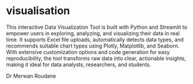 # visualisation
This interactive Data Visualization Tool is built with Python and Streamlit to empower users in exploring, analyzing, and visualizing their data in real time. It supports Excel file uploads, automatically detects data types, and recommends suitable chart types using Plotly, Matplotlib, and Seaborn. With extensive customization options and code generation for easy reproducibility, the tool transforms raw data into clear, actionable insights, making it ideal for data analysts, researchers, and students.

Dr Merwan Roudane
